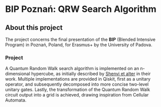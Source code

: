 # BIP Poznań: QRW Search Algorithm

## About this project
The project concerns the final presentation of the **BIP** (Blended Intensive Program) in Poznań, Poland, for Erasmus+ by the University of Padova.

### Project
A Quantum Random Walk search algorithm is implemented on an n-dimensional hypercube, as initially described by [Shenvi et alter](https://arxiv.org/abs/quant-ph/0210064) in their work. Multiple implementations are provided in Qiskit, first as a unitary operator, and subsequently decomposed into more concise two-level unitary gates. Lastly, the transformation of the Quantum Random Walk circuit output into a grid is achieved, drawing inspiration from Cellular Automata.



